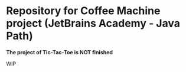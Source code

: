 # Repository for Coffee Machine project (JetBrains Academy - Java Path)

**The project of Tic-Tac-Toe is  NOT finished**

WIP